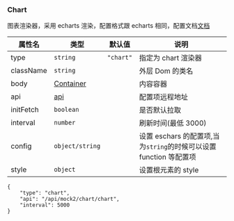 ### Chart

图表渲染器，采用 echarts 渲染，配置格式跟 echarts 相同，配置文档[文档](http://echarts.baidu.com/option.html#title)

| 属性名    | 类型                              | 默认值    | 说明                                                               |
| --------- | --------------------------------- | --------- | ------------------------------------------------------------------ |
| type      | `string`                          | `"chart"` | 指定为 chart 渲染器                                                |
| className | `string`                          |           | 外层 Dom 的类名                                                    |
| body      | [Container](./Types.md#container) |           | 内容容器                                                           |
| api       | [api](#api)                       |           | 配置项远程地址                                                     |
| initFetch | `boolean`                         |           | 是否默认拉取                                                       |
| interval  | `number`                          |           | 刷新时间(最低 3000)                                                |
| config    | `object/string`                   |           | 设置 eschars 的配置项,当为`string`的时候可以设置 function 等配置项 |
| style     | `object`                          |           | 设置根元素的 style                                                 |

```schema:height="350" scope="body"
{
    "type": "chart",
    "api": "/api/mock2/chart/chart",
    "interval": 5000
}
```
